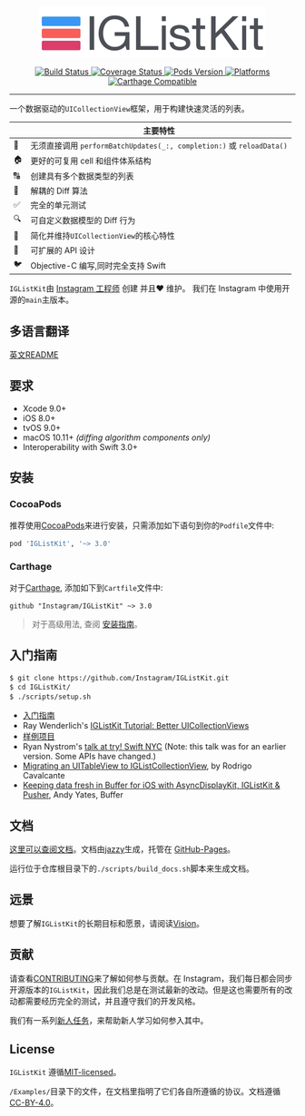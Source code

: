 <p align="center">
  <img src="https://raw.githubusercontent.com/Instagram/IGListKit/main/Resources/logo-animation.gif" width=400 />
</p>

<p align="center">
    <a href="https://travis-ci.org/Instagram/IGListKit">
        <img src="https://travis-ci.org/Instagram/IGListKit.svg?branch=main&style=flat"
             alt="Build Status">
    </a>
    <a href="https://coveralls.io/github/Instagram/IGListKit?branch=main">
      <img src="https://coveralls.io/repos/github/Instagram/IGListKit/badge.svg?branch=main"
           alt="Coverage Status" />
    </a>
    <a href="https://cocoapods.org/pods/IGListKit">
        <img src="https://img.shields.io/cocoapods/v/IGListKit.svg?style=flat"
             alt="Pods Version">
    </a>
    <a href="https://instagram.github.io/IGListKit/">
        <img src="https://img.shields.io/cocoapods/p/IGListKit.svg?style=flat"
             alt="Platforms">
    </a>
    <a href="https://github.com/Carthage/Carthage">
        <img src="https://img.shields.io/badge/Carthage-compatible-brightgreen.svg?style=flat"
             alt="Carthage Compatible">
    </a>
</p>

----------------

一个数据驱动的`UICollectionView`框架，用于构建快速灵活的列表。

|         | 主要特性  |
----------|-----------------
&#128581; | 无须直接调用 `performBatchUpdates(_:, completion:)` 或 `reloadData()`
&#127968; | 更好的可复用 cell 和组件体系结构
&#128288; | 创建具有多个数据类型的列表
&#128273; | 解耦的 Diff 算法
&#9989;   | 完全的单元测试
&#128269; | 可自定义数据模型的 Diff 行为
&#128241; | 简化并维持`UICollectionView`的核心特性
&#128640; | 可扩展的 API 设计
&#128038; | Objective-C 编写,同时完全支持 Swift

`IGListKit`由 [Instagram 工程师](https://engineering.instagram.com/) 创建 并且&#10084;&#65039; 维护。
我们在 Instagram 中使用开源的`main`主版本。
## 多语言翻译

[英文README](README.md)

## 要求

- Xcode 9.0+
- iOS 8.0+
- tvOS 9.0+
- macOS 10.11+ *(diffing algorithm components only)*
- Interoperability with Swift 3.0+

## 安装

### CocoaPods

推荐使用[CocoaPods](https://cocoapods.org)来进行安装，只需添加如下语句到你的`Podfile`文件中:

```ruby
pod 'IGListKit', '~> 3.0'
```

### Carthage

对于[Carthage](https://github.com/Carthage/Carthage), 添加如下到`Cartfile`文件中:

```ogdl
github "Instagram/IGListKit" ~> 3.0
```

> 对于高级用法, 查阅 [安装指南](https://instagram.github.io/IGListKit/installation.html)。

## 入门指南

```bash
$ git clone https://github.com/Instagram/IGListKit.git
$ cd IGListKit/
$ ./scripts/setup.sh
```

- [入门指南](https://instagram.github.io/IGListKit/getting-started.html)
- Ray Wenderlich's [IGListKit Tutorial: Better UICollectionViews](https://www.raywenderlich.com/147162/iglistkit-tutorial-better-uicollectionviews)
- [样例项目](https://github.com/Instagram/IGListKit/tree/main/Examples)
- Ryan Nystrom's [talk at try! Swift NYC](https://realm.io/news/tryswift-ryan-nystrom-refactoring-at-scale-lessons-learned-rewriting-instagram-feed/) (Note: this talk was for an earlier version. Some APIs have changed.)
- [Migrating an UITableView to IGListCollectionView](https://medium.com/cocoaacademymag/iglistkit-migrating-an-uitableview-to-iglistkitcollectionview-65a30cf9bac9), by Rodrigo Cavalcante
- [Keeping data fresh in Buffer for iOS with AsyncDisplayKit, IGListKit & Pusher](https://overflow.buffer.com/2017/04/10/keeping-data-fresh-buffer-ios-asyncdisplaykit-iglistkit-pusher/), Andy Yates, Buffer

## 文档

[这里可以查阅文档](https://instagram.github.io/IGListKit)。文档由[jazzy](https://github.com/realm/jazzy)生成，托管在 [GitHub-Pages](https://pages.github.com)。

运行位于仓库根目录下的`./scripts/build_docs.sh`脚本来生成文档。

## 远景

想要了解`IGListKit`的长期目标和愿景，请阅读[Vision](https://github.com/Instagram/IGListKit/blob/main/Guides/VISION.md)。

## 贡献

请查看[CONTRIBUTING](https://github.com/Instagram/IGListKit/blob/main/.github/CONTRIBUTING.md)来了解如何参与贡献。在 Instagram，我们每日都会同步开源版本的`IGListKit`，因此我们总是在测试最新的改动。但是这也需要所有的改动都需要经历完全的测试，并且遵守我们的开发风格。

我们有一系列[新人任务](https://github.com/Instagram/IGListKit/issues?q=is%3Aissue+is%3Aopen+label%3Astarter-task)，来帮助新人学习如何参入其中。

## License

`IGListKit` 遵循[MIT-licensed](./LICENSE)。

`/Examples/`目录下的文件，在文档里指明了它们各自所遵循的协议。文档遵循[CC-BY-4.0](https://creativecommons.org/licenses/by/4.0/)。

